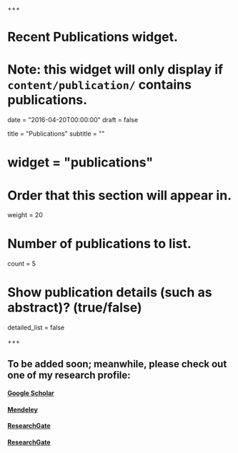 +++
# Recent Publications widget.
# Note: this widget will only display if `content/publication/` contains publications.

date = "2016-04-20T00:00:00"
draft = false

title = "Publications"
subtitle = ""
# widget = "publications"

# Order that this section will appear in.
weight = 20

# Number of publications to list.
count = 5

# Show publication details (such as abstract)? (true/false)
detailed_list = false

+++



## To be added soon; meanwhile, please check out one of my research profile:

#### <i class="ai ai-google-scholar-square ai-1x"></i> [Google Scholar](https://scholar.google.ca/citations?user=xzvcu7cAAAAJ&hl=en)

#### <i class="ai ai-mendeley-square ai-1x"></i> [Mendeley](https://www.mendeley.com/profiles/kevin-cazelles/)

#### <i class="ai ai-orcid-square ai-1x"></i> [ResearchGate](http://orcid.org/0000-0001-6619-9874)

#### <i class="ai ai-researchgate-square ai-1x"></i> [ResearchGate](https://www.researchgate.net/profile/Kevin_Cazelles)
